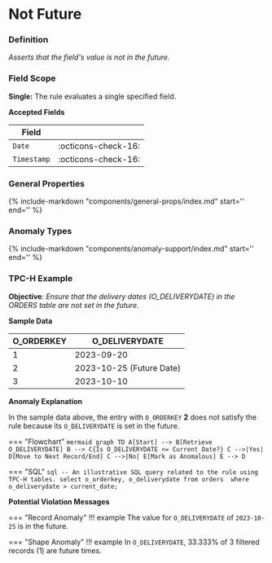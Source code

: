 # Not Future

### Definition

*Asserts that the field's value is not in the future.*

### Field Scope

**Single:** The rule evaluates a single specified field.

**Accepted Fields**

| Field       |                             |
|-------------|-----------------------------|
| `Date`      | <div style="text-align:center">:octicons-check-16:</div>         |
| `Timestamp` | <div style="text-align:center">:octicons-check-16:</div>         |

### General Properties

{%
    include-markdown "components/general-props/index.md"
    start='<!-- all-props--start -->'
    end='<!-- all-props--end -->'
%}

### Anomaly Types

{%
    include-markdown "components/anomaly-support/index.md"
    start='<!-- all-types--start -->'
    end='<!-- all-types--end -->'
%}

### TPC-H Example

**Objective**: *Ensure that the delivery dates (O_DELIVERYDATE) in the ORDERS table are not set in the future.*

**Sample Data**

| O_ORDERKEY | O_DELIVERYDATE              |
|------------|-----------------------------|
| 1          | 2023-09-20                  |
| 2          | <span class="text-negative">2023-10-25 (Future Date)</span>    |
| 3          | 2023-10-10                  |

**Anomaly Explanation**

In the sample data above, the entry with `O_ORDERKEY` **2** does not satisfy the rule because its `O_DELIVERYDATE` is set in the future.

=== "Flowchart"
    ```mermaid
    graph TD
    A[Start] --> B[Retrieve O_DELIVERYDATE]
    B --> C{Is O_DELIVERYDATE <= Current Date?}
    C -->|Yes| D[Move to Next Record/End]
    C -->|No| E[Mark as Anomalous]
    E --> D
    ```

=== "SQL"
    ```sql
    -- An illustrative SQL query related to the rule using TPC-H tables.
    select
        o_orderkey,
        o_deliverydate
    from orders 
    where
        o_deliverydate > current_date;
    ```

**Potential Violation Messages**

=== "Record Anomaly"
    !!! example
        The value for `O_DELIVERYDATE` of `2023-10-25` is in the future.

=== "Shape Anomaly"
    !!! example
        In `O_DELIVERYDATE`, 33.333% of 3 filtered records (1) are future times.
